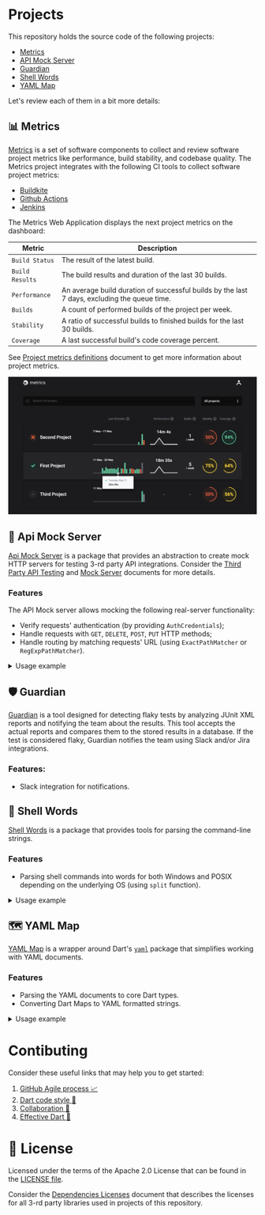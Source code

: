 # Projects
This repository holds the source code of the following projects:
- [Metrics](#bar_chart-metrics)
- [API Mock Server](#test_tube-api-mock-server)
- [Guardian](#shield-guardian)
- [Shell Words](#shell-shell-words)
- [YAML Map](#world_map-yaml-map)

Let's review each of them in a bit more details:

## :bar_chart: Metrics
[Metrics](metrics/readme.md) is a set of software components to collect and review software project metrics like performance, build stability, and codebase quality. 
The Metrics project integrates with the following CI tools to collect software project metrics:
- [Buildkite](https://buildkite.com/docs/tutorials/getting-started)
- [Github Actions](https://docs.github.com/en/actions/quickstart)
- [Jenkins](https://jenkins.io/doc/)

The Metrics Web Application displays the next project metrics on the dashboard:

| Metric | Description |
| --- | --- |
| `Build Status`   | The result of the latest build. |
| `Build Results`   | The build results and duration of the last 30 builds. |
| `Performance`   | An average build duration of successful builds by the last 7 days, excluding the queue time. |
| `Builds`   | A count of performed builds of the project per week. |
| `Stability`   | A ratio of successful builds to finished builds for the last 30 builds. |
| `Coverage`   | A last successful build's code coverage percent. |

See [Project metrics definitions](https://github.com/platform-platform/dashboard/blob/improve_repository_readme/docs/05_project_metrics.md) document to get more information about project metrics.

![Metrics Dashboard](docs/images/dashboard_ui.png)

## :test_tube: Api Mock Server
[Api Mock Server](api_mock_server) is a package that provides an abstraction to create mock HTTP servers for testing 3-rd party API integrations. Consider the [Third Party API Testing](https://github.com/platform-platform/monorepo/blob/master/docs/03_third_party_api_testing.md) and [Mock Server](https://github.com/platform-platform/monorepo/blob/master/docs/04_mock_server.md) documents for more details.

### Features
The API Mock server allows mocking the following real-server functionality:

- Verify requests' authentication (by providing `AuthCredentials`);
- Handle requests with `GET`, `DELETE`, `POST`, `PUT` HTTP methods;
- Handle routing by matching requests' URL (using `ExactPathMatcher` or `RegExpPathMatcher`).

<details>
  <summary>Usage example</summary>

Consider this short example on how to use the API Mock Server.

Let's assume that we have the following API client with the `fetchBar` method we should cover with tests:
```dart
import 'package:http/http.dart' as http;

class TestClient {
  final String apiUrl;

  const TestClient(this.apiUrl);

  Future<String> fetchBar() async {
    final response = await http.get('$apiUrl/foo');

    if (response.statusCode != 200) return null;

    return response.body;
  }
}
```

Then, we should implement the mock server to test the desired client. The following `MockServer` implements the API Mock Server and mocks the behavior of the real server:
```dart
class MockServer extends ApiMockServer {
  @override
  List<RequestHandler> get handlers => [
        RequestHandler.get(
          pathMatcher: ExactPathMatcher('/foo'),
          dispatcher: _fooHandler,
        ),
      ];

  Future<void> _fooHandler(HttpRequest request) async {
    request.response.write('bar');
    
    await request.response.flush();
    await request.response.close();
  }
}
```

Finally, `start` the implemented mock server and provide the base path to the client under tests (`TestClient` in our case). To prevent memory leaks, close the server after all tests are finished. We should test the `fetchBar` method as follows:
```dart
void main() {
  group("TestClient", () {
    final mockServer = MockServer();
    TestClient client;

    setUpAll(() async {
      await mockServer.start();
      client = TestClient(mockServer.url);
    });

    tearDownAll(() async {
      await mockServer.close();
    });
    
    test(
      ".fetchBar() returns 'bar'",
      () async {
        const expectedResponse = 'bar';

        final actualResponse = await client.fetchBar();

        expect(actualResponse, equals(expectedResponse));
      },
    );
  });
}
```
</details>

## :shield: Guardian
[Guardian](guardian) is a tool designed for detecting flaky tests by analyzing JUnit XML reports and notifying the team about the results. This tool accepts the actual reports and compares them to the stored results in a database. If the test is considered flaky, Guardian notifies the team using Slack and/or Jira integrations.

### Features:
- Slack integration for notifications.

## :shell: Shell Words
[Shell Words](shell_words) is a package that provides tools for parsing the command-line strings.

### Features
- Parsing shell commands into words for both Windows and POSIX depending on the underlying OS (using `split` function).

<details>
  <summary>Usage example</summary>

Consider this short example on how to use the shell words parser.

```dart
import 'package:shell_words/shell_words.dart';

void main() {
  final shellWords = split('cd foo/bar --some-flag=flag');

  print(shellWords.words); // [cd, foo/bar, --some-flag=flag]
  print(shellWords.error); // any occurred error
}
```

</details>

## :world_map: YAML Map
[YAML Map](yaml_map) is a wrapper around Dart's [`yaml`](https://pub.dev/packages/yaml) package that simplifies working with YAML documents.

### Features
- Parsing the YAML documents to core Dart types.
- Converting Dart Maps to YAML formatted strings.

<details>
  <summary>Usage example</summary>

Consider this short example on how to use the main `YamlMapParser` and `YamlMapFormatter` classes:

```dart
import 'package:yaml_map/src/yaml_map_formatter.dart';
import 'package:yaml_map/src/yaml_map_parser.dart';

void main() {
  const yaml = '''
  foo:
    bar:
      baz: 1
  ''';

  const yamlMapParser = YamlMapParser();
  final parsedYaml = yamlMapParser.parse(yaml);

  print(parsedYaml); // {foo: {bar: {baz: 1}}}
  print(parsedYaml['foo']); // {bar: {baz: 1}}
  print(parsedYaml['foo']['bar']); // {baz: 1}
  print(parsedYaml['foo']['bar']['baz']); // 1

  final yamlFormatter = YamlMapFormatter();
  print(yamlFormatter.format(parsedYaml));
  // foo: 
  //   bar: 
  //     baz: 1
}
```

</details>

# Contibuting
Consider these useful links that may help you to get started:
1. [GitHub Agile process :chart_with_upwards_trend:](docs/02_process.md)
2. [Dart code style :nail_care:](docs/09_dart_code_style.md)
3. [Collaboration :raised_hands:](docs/10_collaboration.md)
4. [Effective Dart :dart:](https://dart.dev/guides/language/effective-dart)

# :scroll: License
Licensed under the terms of the Apache 2.0 License that can be found in the [LICENSE file](https://github.com/platform-platform/monorepo/blob/master/LICENSE).

Consider the [Dependencies Licenses](docs/15_dependencies_licenses.md) document that describes the licenses for all 3-rd party libraries used in projects of this repository.
